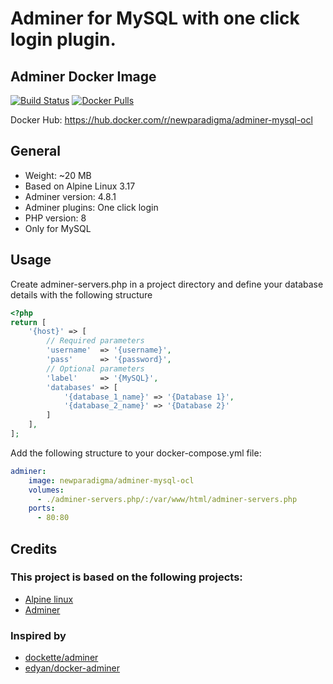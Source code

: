 # Adminer for MySQL with one click login plugin.

## Adminer Docker Image
[![Build Status](https://travis-ci.com/newparadigma/adminer-mysql-ocl.svg?branch=master)](https://travis-ci.com/newparadigma/adminer-mysql-ocl)
[![Docker Pulls](https://img.shields.io/docker/pulls/newparadigma/adminer-mysql-ocl.svg)](https://hub.docker.com/r/newparadigma/adminer-mysql-ocl)

Docker Hub: https://hub.docker.com/r/newparadigma/adminer-mysql-ocl

## General
- Weight: ~20 MB
- Based on Alpine Linux 3.17
- Adminer version: 4.8.1
- Adminer plugins: One click login
- PHP version: 8
- Only for MySQL

## Usage
Create adminer-servers.php in a project directory and define your database details with the following structure

```php
<?php
return [
    '{host}' => [
		// Required parameters
        'username'  => '{username}',
        'pass'      => '{password}',
        // Optional parameters
        'label'     => '{MySQL}',
        'databases' => [
            '{database_1_name}' => '{Database 1}',
            '{database_2_name}' => '{Database 2}'
        ]
    ],
];
```

Add the following structure to your docker-compose.yml file:
```yaml
adminer:
    image: newparadigma/adminer-mysql-ocl
    volumes:
      - ./adminer-servers.php/:/var/www/html/adminer-servers.php
    ports:
      - 80:80
```

## Credits
### This project is based on the following projects:
- [Alpine linux](https://www.alpinelinux.org)
- [Adminer](https://www.adminer.org/en/)

### Inspired by 
- [dockette/adminer](https://github.com/dockette/adminer)
- [edyan/docker-adminer](https://github.com/edyan/docker-adminer)